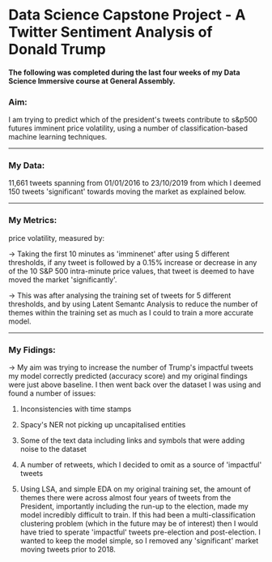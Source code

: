 # Data Science Capstone Project - A Twitter Sentiment Analysis of Donald Trump

#### The following was completed during the last four weeks of my Data Science Immersive course at General Assembly.

### Aim:
   
I am trying to predict which of the president's tweets contribute to s&p500 futures imminent price volatility, using a number of classification-based machine learning techniques.

---

### My Data:

   11,661 tweets spanning from 01/01/2016 to 23/10/2019 from which I deemed 150 tweets 'significant' towards moving the market as explained below.
 
 ---
 
### My Metrics:
   
price volatility, measured by:
   
   -> Taking the first 10 minutes as 'imminenet' after using 5 different thresholds, if any tweet is followed by a 0.15% increase or decrease in any of the 10 S&P 500 intra-minute price values, that tweet is deemed to have moved the market 'significantly'.
       
   -> This was after analysing the training set of tweets for 5 different thresholds, and by using Latent Semantc Analysis to reduce the number of themes within the training set as much as I could to train a more accurate model.
   
---        
 
### My Fidings:
   
   -> My aim was trying to increase the number of Trump's impactful tweets my model correctly predicted (accuracy score) and         my original findings were just above baseline. I then went back over the dataset I was using and found a number of             issues:
         
   1) Inconsistencies with time stamps 
   
   2) Spacy's NER not picking up uncapitalised entities
   
   3) Some of the text data including links and symbols that were adding noise to the dataset
   
   4) A number of retweets, which I decided to omit as a source of 'impactful' tweets
   
   5) Using LSA, and simple EDA on my original training set, the amount of themes there were across almost four years                of tweets from the President, importantly including the run-up to the election, made my model incredibly                      difficult to train. If this had been a multi-classification clustering problem (which in the future may be of                  interest) then I would have tried to sperate 'impactful' tweets pre-election and post-election. I wanted to                    keep the model simple, so I removed any 'significant' market moving tweets prior to 2018.


